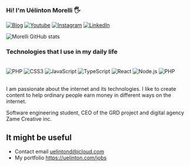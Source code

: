 ### Hi! I'm Uélinton Morelli 🖐️

[![Blog](https://img.shields.io/website?label=uelinton.com&style=for-the-badge&url=https://uelinton.com)](https://uelinton.com)
[![Youtube](https://img.shields.io/badge/YouTube-FF0000?style=for-the-badge&logo=youtube&logoColor=white)](https://www.youtube.com/channel/UCDDDh46G-SXI6JjlXPW7bUg?sub_confirmation=1)
[![Instagram](https://img.shields.io/badge/Instagram-E4405F?style=for-the-badge&logo=instagram&logoColor=white)](https://www.instagram.com/uelinton.morelli)
[![LinkedIn](https://img.shields.io/badge/LinkedIn-0077B5?style=for-the-badge&logo=linkedin&logoColor=white)](https://www.linkedin.com/in/uelintonmorelli)

![Morelli GitHub stats](https://github-readme-stats.vercel.app/api?username=uelintond&show_icons=true&theme=radical)

### Technologies that I use in my daily life

<div style="display: inline_block"><br />
<img align="center" alt="PHP" src="https://img.shields.io/badge/HTML5-E34F26?style=for-the-badge&logo=html5&logoColor=white">
<img align="center" alt="CSS3" src="https://img.shields.io/badge/CSS3-1572B6?style=for-the-badge&logo=css3&logoColor=white">
<img align="center" alt="JavaScript" src="https://img.shields.io/badge/JavaScript-323330?style=for-the-badge&logo=javascript&logoColor=F7DF1E">
<img align="center" alt="TypeScript" src="https://img.shields.io/badge/TypeScript-007ACC?style=for-the-badge&logo=typescript&logoColor=white">
<img align="center" alt="React" src="https://img.shields.io/badge/React-20232A?style=for-the-badge&logo=react&logoColor=61DAFB">
<img align="center" alt="Node.js" src="https://img.shields.io/badge/Node.js-43853D?style=for-the-badge&logo=node.js&logoColor=white">
<img align="center" alt="PHP" src="https://img.shields.io/badge/PHP-777BB4?style=for-the-badge&logo=php&logoColor=white">

</div><br />

I am passionate about the internet and its technologies.
I like to create content to help ordinary people earn money in different ways on the internet.

Software engineering student, CEO of the GRD project and digital agency Zame Creative inc.
<br />
## It might be useful

- Contact email uelintond@icloud.com
- My portfolio https://uelinton.com/jobs
